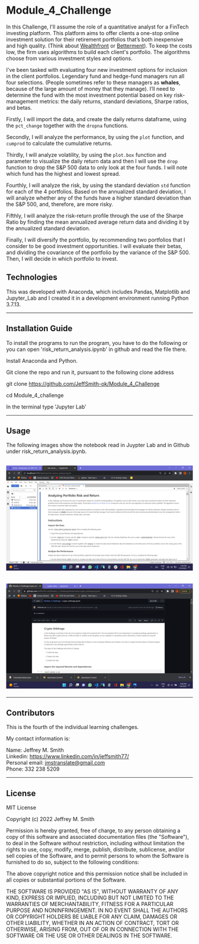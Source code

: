 # Module_4_Challenge

In this Challenge, I'll assume the role of a quantitative analyst for a FinTech investing platform. This platform aims to offer clients a one-stop online investment solution for their retirement portfolios that’s both inexpensive and high quality. (Think about [Wealthfront](https://www.wealthfront.com/) or [Betterment](https://www.betterment.com/)). To keep the costs low, the firm uses algorithms to build each client's portfolio. The algorithms choose from various investment styles and options.

I've been tasked with evaluating four new investment options for inclusion in the client portfolios. Legendary fund and hedge-fund managers run all four selections. (People sometimes refer to these managers as **whales**, because of the large amount of money that they manage). I’ll need to determine the fund with the most investment potential based on key risk-management metrics: the daily returns, standard deviations, Sharpe ratios, and betas.

Firstly, I will import the data, and create the daily returns dataframe, using the `pct_change` together with the `dropna` functions.

Secondly, I will analyze the performance, by using the `plot` function, and `cumprod` to calculate the cumulative returns.

Thirdly, I will analyze volatility, by using the `plot.box` function and parameter to visualize the daily return data and then I will use the `drop` function to drop the S&P 500 data to only look at the four funds. I will note which fund has the highest and lowest spread.

Fourthly, I will analyze the risk, by using the standard deviation `std` function for each of the 4 portfolios. Based on the annualized standard deviation, I will analyze whether any of the funds have a higher standard deviation than the S&P 500, and, therefore, are more risky.

Fifthly, I will analyze the risk-return profile through the use of the Sharpe Ratio by finding the mean annualized average return data and dividing it by the annualized standard deviation.

Finally, I will diversify the portfolio, by recommending two portfolios that I consider to be good investment opportunities. I will evaluate their betas, and dividing the covariance of the portfolio by the variance of the S&P 500. Then, I will decide in which portfolio to invest.

## Technologies

This was developed with Anaconda, which includes Pandas, Matplotlib and Jupyter_Lab and I created it in a development environment running Python 3.7.13.

---

## Installation Guide

To install the programs to run the program, you have to do the following or you can open 'risk_return_analysis.ipynb' in github and read the file there.

Install Anaconda and Python. </br>

Git clone the repo and run it, pursuant to the following clone address

git clone https://github.com/JeffSmith-ok/Module_4_Challenge

cd Module_4_challenge

In the terminal type 'Jupyter Lab'

---

## Usage

The following images show the notebook read in Juypter Lab and in Github under risk_return_analysis.ipynb.

## ![Screenshot of Jupyter_Lab with notebook open](images\Jupyter_Lab.jpeg)

## ![Screenshot of Github with notebook open](images\Github.jpeg)

---

## Contributors

This is the fourth of the individual learning challenges.

My contact information is:

Name: Jeffrey M. Smith </br>
Linkedin: https://www.linkedin.com/in/jeffsmith77/ </br>
Personal email: jmstranslate@gmail.com </br>
Phone: 332 238 5209

---

## License

MIT License

Copyright (c) 2022 Jeffrey M. Smith

Permission is hereby granted, free of charge, to any person obtaining a copy of this software and associated documentation files (the "Software"), to deal in the Software without restriction, including without limitation the rights to use, copy, modify, merge, publish, distribute, sublicense, and/or sell
copies of the Software, and to permit persons to whom the Software is furnished to do so, subject to the following conditions:

The above copyright notice and this permission notice shall be included in all copies or substantial portions of the Software.

THE SOFTWARE IS PROVIDED "AS IS", WITHOUT WARRANTY OF ANY KIND, EXPRESS OR IMPLIED, INCLUDING BUT NOT LIMITED TO THE WARRANTIES OF MERCHANTABILITY, FITNESS FOR A PARTICULAR PURPOSE AND NONINFRINGEMENT. IN NO EVENT SHALL THE AUTHORS OR COPYRIGHT HOLDERS BE LIABLE FOR ANY CLAIM, DAMAGES OR OTHER LIABILITY, WHETHER IN AN ACTION OF CONTRACT, TORT OR OTHERWISE, ARISING FROM, OUT OF OR IN CONNECTION WITH THE SOFTWARE OR THE USE OR OTHER DEALINGS IN THE
SOFTWARE.

```

```
